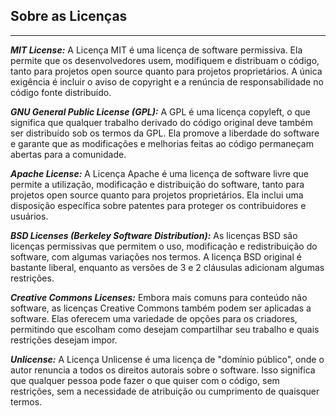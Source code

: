 ## Sobre as Licenças

---

***MIT License:***
A Licença MIT é uma licença de software permissiva. Ela permite que os desenvolvedores usem, modifiquem e distribuam o código, tanto para projetos open source quanto para projetos proprietários. A única exigência é incluir o aviso de copyright e a renúncia de responsabilidade no código fonte distribuído.

***GNU General Public License (GPL):***
A GPL é uma licença copyleft, o que significa que qualquer trabalho derivado do código original deve também ser distribuído sob os termos da GPL. Ela promove a liberdade do software e garante que as modificações e melhorias feitas ao código permaneçam abertas para a comunidade.

***Apache License:***
A Licença Apache é uma licença de software livre que permite a utilização, modificação e distribuição do software, tanto para projetos open source quanto para projetos proprietários. Ela inclui uma disposição específica sobre patentes para proteger os contribuidores e usuários.

***BSD Licenses (Berkeley Software Distribution):***
As licenças BSD são licenças permissivas que permitem o uso, modificação e redistribuição do software, com algumas variações nos termos. A licença BSD original é bastante liberal, enquanto as versões de 3 e 2 cláusulas adicionam algumas restrições.

***Creative Commons Licenses:***
Embora mais comuns para conteúdo não software, as licenças Creative Commons também podem ser aplicadas a software. Elas oferecem uma variedade de opções para os criadores, permitindo que escolham como desejam compartilhar seu trabalho e quais restrições desejam impor.

***Unlicense:***
A Licença Unlicense é uma licença de "domínio público", onde o autor renuncia a todos os direitos autorais sobre o software. Isso significa que qualquer pessoa pode fazer o que quiser com o código, sem restrições, sem a necessidade de atribuição ou cumprimento de quaisquer termos.
